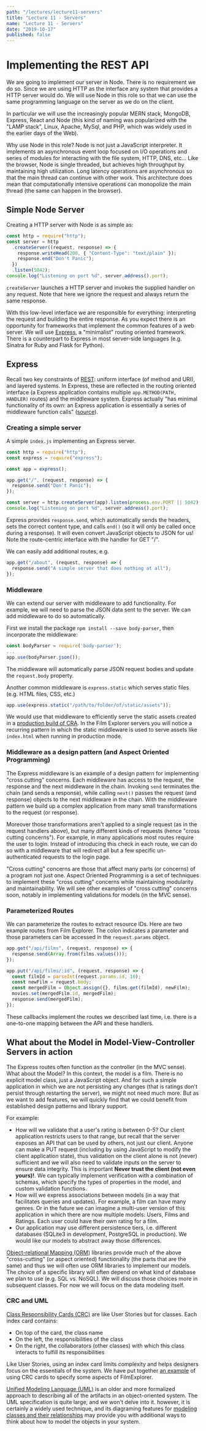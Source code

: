 ```yaml
---
path: "/lectures/lecture11-servers"
title: "Lecture 11 - Servers"
name: "Lecture 11 - Servers"
date: "2019-10-17"
published: false
---
```


# Implementing the REST API

We are going to implement our server in Node. There is no requirement we do so. Since we are using HTTP as the interface any system that provides a HTTP server would do. We will use Node in this role so that we can use the same programming language on the server as we do on the client.

In particular we will use the increasingly popular MERN stack, MongoDB, Express, React and Node (this kind of naming was popularized with the "LAMP stack", Linux, Apache, MySql, and PHP, which was widely used in the earlier days of the Web).

Why use Node in this role? Node is not just a JavaScript interpreter. It implements an asynchronous event loop focused on I/O operations and series of modules for interacting with the file system, HTTP, DNS, etc... Like the browser, Node is single threaded, but achieves high throughput by maintaining high utilization. Long latency operations are asynchronous so that the main thread can continue with other work. This architecture does mean that computationally intensive operations can monopolize the main thread (the same can happen in the browser).

## Simple Node Server

Creating a HTTP server with Node is as simple as:

```javascript
const http = require("http");
const server = http
  .createServer((request, response) => {
    response.writeHead(200, { "Content-Type": "text/plain" });
    response.end("Don't Panic");
  })
  .listen(5042);
console.log("Listening on port %d", server.address().port);
```

`createServer` launches a HTTP server and invokes the supplied handler on any request. Note that here we ignore the request and always return the same response.

With this low-level interface we are responsible for everything: interpreting the request and building the entire response. As you expect there is an opportunity for frameworks that implement the common features of a web server. We will use [Express](https://expressjs.com), a "minimalist" routing oriented framework. There is a counterpart to Express in most server-side languages (e.g. Sinatra for Ruby and Flask for Python).

## Express

Recall two key constraints of [REST](https://en.wikipedia.org/wiki/Representational_state_transfer): uniform interface (of method and URI), and layered systems. In Express, these are reflected in the routing oriented interface (a Express application contains multiple `app.METHOD(PATH, HANDLER)` routes) and the middleware system. Express actually "has minimal functionality of its own: an Express application is essentially a series of middleware function calls" ([source](https://expressjs.com/en/guide/using-middleware.html)).

### Creating a simple server

A simple `index.js` implementing an Express server.

```javascript
const http = require("http");
const express = require("express");

const app = express();

app.get("/", (request, response) => {
  response.send("Don't Panic");
});

const server = http.createServer(app).listen(process.env.PORT || 5042);
console.log("Listening on port %d", server.address().port);
```

Express provides `response.send`, which automatically sends the headers, sets the correct content type, and calls `end()` (so it will only be called once during a response). It will even convert JavaScript objects to JSON for us! Note the route-centric interface with the handler for GET "/".

We can easily add additional routes, e.g.

```javascript
app.get("/about", (request, response) => {
  response.send("A simple server that does nothing at all");
});
```

### Middleware

We can extend our server with middleware to add functionality. For example, we will need to parse the JSON data sent to the server. We can add middleware to do so automatically.

First we install the package `npm install --save body-parser`, then incorporate the middleware:

```javascript
const bodyParser = require('body-parser');
...
app.use(bodyParser.json());
```

The middleware will automatically parse JSON request bodies and update the `request.body` property.

Another common middleware is `express.static` which serves static files (e.g. HTML files, CSS, etc.)

```javascript
app.use(express.static("/path/to/folder/of/static/assets"));
```

We would use that middleware to efficiently serve the static assets created in a [production build of CRA](https://github.com/facebook/create-react-app#npm-run-build-or-yarn-build). In the Film Explorer servers you will notice a recurring pattern in which the static middleware is used to serve assets like `index.html` when running in production mode.

### Middleware as a design pattern (and Aspect Oriented Programming)

The Express middleware is an example of a design pattern for implementing "cross cutting" concerns. Each middleware has access to the request, the response and the next middleware in the chain. Invoking `send` terminates the chain (and sends a response), while calling `next()` passes the request (and response) objects to the next middleware in the chain. With the middleware pattern we build up a complex application from many small transformations to the request (or response).

Moreover those transformations aren't applied to a single request (as in the request handlers above), but many different kinds of requests (hence "cross cutting concerns"). For example, in many applications most routes require the user to login. Instead of introducing this check in each route, we can do so with a middleware that will redirect all but a few specific un-authenticated requests to the login page.

"Cross cutting" concerns are those that affect many parts (or concerns) of a program not just one. Aspect Oriented Programming is a set of techniques to implement these "cross cutting" concerns while maintaining modularity and maintainability. We will see other examples of "cross cutting" concerns soon, notably in implementing validations for models (in the MVC sense).

### Parameterized Routes

We can parameterize the routes to extract resource IDs. Here are two example routes from Film Explorer. The colon indicates a parameter and those parameters can be accessed in the `request.params` object.

```javascript
app.get("/api/films", (request, response) => {
  response.send(Array.from(films.values()));
});

app.put("/api/films/:id", (request, response) => {
  const filmId = parseInt(request.params.id, 10);
  const newFilm = request.body;
  const mergedFilm = Object.assign({}, films.get(filmId), newFilm);
  movies.set(mergedFilm.id, mergedFilm);
  response.send(mergedFilm);
});
```

These callbacks implement the routes we described last time, i.e. there is a one-to-one mapping between the API and these handlers.

## What about the Model in Model-View-Controller Servers in action

The Express routes often function as the controller (in the MVC sense). What about the Model? In this context, the model is a film. There is no explicit model class, just a JavaScript object. And for such a simple application in which we are not persisting any changes (that is ratings don't persist through restarting the server), we might not need much more. But as we want to add features, we will quickly find that we could benefit from established design patterns and library support.

For example:

- How will we validate that a user's rating is between 0-5? Our client application restricts users to that range, but recall that the server exposes an API that can be used by others, not just our client. Anyone can make a PUT request (including by using JavaScript to modify the client application state), thus validation on the client alone is not (never) sufficient and we will also need to validate inputs on the server to ensure data integrity. This is important **Never trust the client (not even yours)!**. We can typically implement verification with a combination of schemas, which specify the types of properties in the model, and custom validation functions.
- How will we express associations between models (in a way that facilitates queries and updates). For example, a film can have many genres. Or in the future we can imagine a multi-user version of this application in which there are now multiple models: Users, Films and Ratings. Each user could have their own rating for a film.
- Our application may use different persistence tiers, i.e. different databases (SQLite3 in development, PostgreSQL in production). We would like our models to abstract away those differences.

[Object-relational Mapping (ORM)](https://en.wikipedia.org/wiki/Object-relational_mapping) libraries provide much of the above "cross-cutting" (or aspect oriented) functionality (the parts that are the same) and thus we will often use ORM libraries to implement our models. The choice of a specific library will often depend on what kind of database we plan to use (e.g. SQL vs. NoSQL). We will discuss those choices more in subsequent classes. For now we will focus on the data modeling itself.

### CRC and UML

[Class Responsibility Cards (CRC)](https://en.wikipedia.org/wiki/Class-responsibility-collaboration_card) are like User Stories but for classes. Each index card contains:

- On top of the card, the class name
- On the left, the responsibilities of the class
- On the right, the collaborators (other classes) with which this class interacts to fulfill its responsibilities

Like User Stories, using an index card limits complexity and helps designers focus on the essentials of the system. We have put together [an example](crc-cards.html) of using CRC cards to specify some aspects of FilmExplorer.

[Unified Modeling Language (UML)](https://en.wikipedia.org/wiki/Unified_Modeling_Language) is an older and more formalized approach to describing all of the artifacts in an object-oriented system. The UML specification is quite large, and we won't delve into it. however, it is certainly a widely used technique, and its diagraming features for [modeling classes and their relationships](https://en.wikipedia.org/wiki/Class_diagram) may provide you with additional ways to think about how to model the objects in your system.
